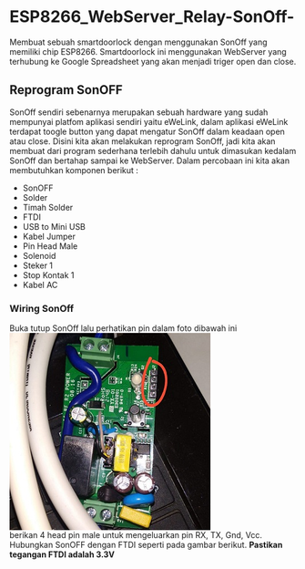 # ESP8266_WebServer_Relay-SonOff-
Membuat sebuah smartdoorlock dengan menggunakan SonOff yang memiliki chip ESP8266. Smartdoorlock ini menggunakan WebServer yang terhubung ke Google Spreadsheet yang akan menjadi triger open dan close.
## Reprogram SonOFF
SonOff sendiri sebenarnya merupakan sebuah hardware yang sudah mempunyai platfom aplikasi sendiri yaitu eWeLink, dalam aplikasi eWeLink terdapat toogle button yang dapat mengatur SonOff dalam keadaan open atau close. Disini kita akan melakukan reprogram SonOff, jadi kita akan membuat dari program sederhana terlebih dahulu untuk dimasukan kedalam SonOff dan bertahap sampai ke WebServer. Dalam percobaan ini kita akan membutuhkan komponen berikut :
- SonOFF
- Solder
- Timah Solder
- FTDI
- USB to Mini USB
- Kabel Jumper
- Pin Head Male
- Solenoid
- Steker 1 
- Stop Kontak 1
- Kabel AC
### Wiring SonOff
Buka tutup SonOff lalu perhatikan pin dalam foto dibawah ini <br>
<img align="center" width="353" height="346" src="https://github.com/RafiMM0609/ESP8266_WebServer_Relay-SonOff-/blob/main/Pictures/SonOFF.jpeg?raw=true"><br>
berikan 4 head pin male untuk mengeluarkan pin RX, TX, Gnd, Vcc. Hubungkan SonOFF dengan FTDI seperti pada gambar berikut. **Pastikan tegangan FTDI adalah 3.3V**
